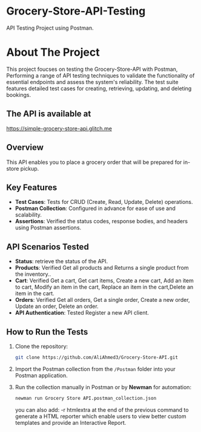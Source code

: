 # Grocery-Store-API-Testing
API Testing Project using Postman.

# About The Project

This project foucses on testing the Grocery-Store-API with Postman, Performing a range of API testing techniques to validate the functionality of essential endpoints and assess the system's reliability. The test suite features detailed test cases for creating, retrieving, updating, and deleting bookings.

## The API is available at
https://simple-grocery-store-api.glitch.me

## Overview
This API enables you to place a grocery order that will be prepared for in-store pickup.

## Key Features

- **Test Cases**: Tests for CRUD (Create, Read, Update, Delete) operations.
- **Postman Collection**: Configured in advance for ease of use and scalability.
- **Assertions**: Verified the status codes, response bodies, and headers using Postman assertions.
  
## API Scenarios Tested

- **Status**: retrieve the status of the API.
- **Products**: Verified Get all products and Returns a single product from the inventory..
- **Cart**: Verified Get a cart, Get cart items, Create a new cart, Add an item to cart, Modify an item in the cart, Replace an item in the cart,Delete an item in the cart.
- **Orders**: Verified Get all orders, Get a single order, Create a new order, Update an order, Delete an order.
- **API Authentication**: Tested Register a new API client.
## How to Run the Tests

1. Clone the repository:
   ```bash
   git clone https://github.com/AliAhmed3/Grocery-Store-API.git
   ```

2. Import the Postman collection from the `/Postman` folder into your Postman application.

3. Run the collection manually in Postman or by **Newman** for automation:
   ```bash
   newman run Grocery Store API.postman_collection.json
   ```
   you can also add: -r htmlextra at the end of the previous command to generate a HTML reporter which enable users to view better custom templates and provide an Interactive Report.
